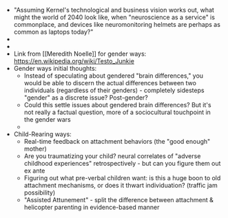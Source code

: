 - "Assuming Kernel's technological and business vision works out, what might the world of 2040 look like, when "neuroscience as a service" is commonplace, and devices like neuromonitoring helmets are perhaps as common as laptops today?"
- 
- 
- Link from [[Meredith Noelle]] for gender ways: https://en.wikipedia.org/wiki/Testo_Junkie
- Gender ways initial thoughts: 
    - Instead of speculating about gendered "brain differences," you would be able to discern the actual differences between two individuals (regardless of their genders) - completely sidesteps "gender" as a discrete issue? Post-gender?
    - Could this settle issues about gendered brain differences? But it's not really a factual question, more of a sociocultural touchpoint in the gender wars
    - 
- Child-Rearing ways: 
    - Real-time feedback on attachment behaviors (the "good enough" mother)
    - Are you traumatizing your child? neural correlates of "adverse childhood experiences" retrospectively - but can you figure them out ex ante
    - Figuring out what pre-verbal children want: is this a huge boon to old attachment mechanisms, or does it thwart individuation? (traffic jam possibility)
    - "Assisted Attunement" - split the difference between attachment & helicopter parenting in evidence-based manner
